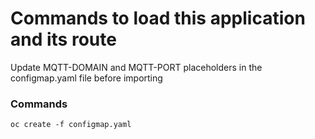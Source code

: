 # Commands to load this application and its route

Update MQTT-DOMAIN and MQTT-PORT placeholders in the configmap.yaml file before importing

 
### Commands

`
oc create -f configmap.yaml
`
 
